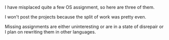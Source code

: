 I have misplaced quite a few OS assignment, so here are three of them. 

I won't post the projects because the split of work was pretty even.

Missing assignments are either uninteresting or are in a state of disrepair or I plan on rewriting them in other languages.
